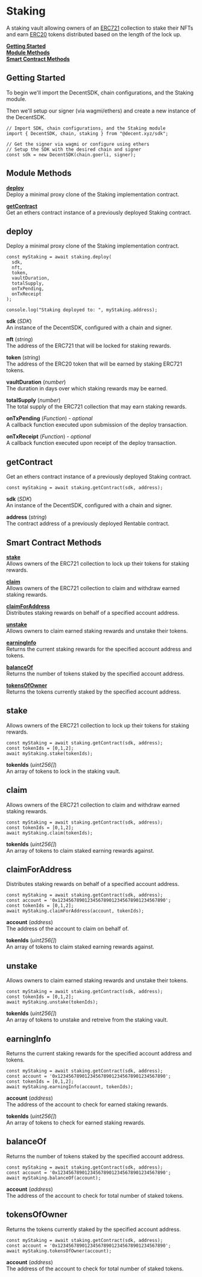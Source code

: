 # Staking

A staking vault allowing owners of an [ERC721](https://eips.ethereum.org/EIPS/eip-721) collection to stake their NFTs and earn [ERC20](https://eips.ethereum.org/EIPS/eip-20) tokens distributed based on the length of the lock up.

[**Getting Started**](#getting-started)  
[**Module Methods**](#module-methods)  
[**Smart Contract Methods**](#smart-contract-methods)  

## Getting Started

To begin we'll import the DecentSDK, chain configurations, and the Staking module.

Then we'll setup our signer (via wagmi/ethers) and create a new instance of the DecentSDK.

```
// Import SDK, chain configurations, and the Staking module
import { DecentSDK, chain, staking } from "@decent.xyz/sdk";

// Get the signer via wagmi or configure using ethers
// Setup the SDK with the desired chain and signer
const sdk = new DecentSDK(chain.goerli, signer);
```

## Module Methods

[**deploy**](#deploy)  
Deploy a minimal proxy clone of the Staking implementation contract.

[**getContract**](#getcontract)  
Get an ethers contract instance of a previously deployed Staking contract.

## deploy

Deploy a minimal proxy clone of the Staking implementation contract.

```
const myStaking = await staking.deploy(
  sdk,
  nft,
  token,
  vaultDuration,
  totalSupply,
  onTxPending,
  onTxReceipt
);

console.log("Staking deployed to: ", myStaking.address);
```
**sdk** (*SDK*)  
An instance of the DecentSDK, configured with a chain and signer.

**nft** (*string*)  
The address of the ERC721 that will be locked for staking rewards.

**token** (*string*)  
The address of the ERC20 token that will be earned by staking ERC721 tokens.

**vaultDuration** (*number*)  
The duration in days over which staking rewards may be earned.

**totalSupply** (*number*)  
The total supply of the ERC721 collection that may earn staking rewards.

**onTxPending** (*Function*) - *optional*  
A callback function executed upon submission of the deploy transaction.

**onTxReceipt** (*Function*) - *optional*  
A callback function executed upon receipt of the deploy transaction.

## getContract

Get an ethers contract instance of a previously deployed Staking contract.

```
const myStaking = await staking.getContract(sdk, address);
```

**sdk** (*SDK*)  
An instance of the DecentSDK, configured with a chain and signer.

**address** (*string*)  
The contract address of a previously deployed Rentable contract.

## Smart Contract Methods

[**stake**](#stake)  
Allows owners of the ERC721 collection to lock up their tokens for staking rewards.

[**claim**](#claim)  
Allows owners of the ERC721 collection to claim and withdraw earned staking rewards.

[**claimForAddress**](#claimforaddress)  
Distributes staking rewards on behalf of a specified account address.

[**unstake**](#unstake)  
Allows owners to claim earned staking rewards and unstake their tokens.

[**earningInfo**](#earninginfo)  
Returns the current staking rewards for the specified account address and tokens.

[**balanceOf**](#balanceof)  
Returns the number of tokens staked by the specified account address.

[**tokensOfOwner**](#tokensofowner)  
Returns the tokens currently staked by the specified account address.

## stake

Allows owners of the ERC721 collection to lock up their tokens for staking rewards.

```
const myStaking = await staking.getContract(sdk, address);
const tokenIds = [0,1,2];
await myStaking.stake(tokenIds);
```

**tokenIds** (*uint256[]*)  
An array of tokens to lock in the staking vault.

## claim

Allows owners of the ERC721 collection to claim and withdraw earned staking rewards.

```
const myStaking = await staking.getContract(sdk, address);
const tokenIds = [0,1,2];
await myStaking.claim(tokenIds);
```

**tokenIds** (*uint256[]*)  
An array of tokens to claim staked earning rewards against.


## claimForAddress

Distributes staking rewards on behalf of a specified account address.

```
const myStaking = await staking.getContract(sdk, address);
const account = '0x1234567890123456789012345678901234567890';
const tokenIds = [0,1,2];
await myStaking.claimForAddress(account, tokenIds);
```

**account** (*address*)  
The address of the account to claim on behalf of.

**tokenIds** (*uint256[]*)  
An array of tokens to claim staked earning rewards against.


## unstake

Allows owners to claim earned staking rewards and unstake their tokens.

```
const myStaking = await staking.getContract(sdk, address);
const tokenIds = [0,1,2];
await myStaking.unstake(tokenIds);
```

**tokenIds** (*uint256[]*)  
An array of tokens to unstake and retreive from the staking vault.


## earningInfo

Returns the current staking rewards for the specified account address and tokens.

```
const myStaking = await staking.getContract(sdk, address);
const account = '0x1234567890123456789012345678901234567890';
const tokenIds = [0,1,2];
await myStaking.earningInfo(account, tokenIds);
```

**account** (*address*)  
The address of the account to check for earned staking rewards.

**tokenIds** (*uint256[]*)  
An array of tokens to check for earned staking rewards.


## balanceOf

Returns the number of tokens staked by the specified account address.

```
const myStaking = await staking.getContract(sdk, address);
const account = '0x1234567890123456789012345678901234567890';
await myStaking.balanceOf(account);
```

**account** (*address*)  
The address of the account to check for total number of staked tokens.

## tokensOfOwner

Returns the tokens currently staked by the specified account address.

```
const myStaking = await staking.getContract(sdk, address);
const account = '0x1234567890123456789012345678901234567890';
await myStaking.tokensOfOwner(account);
```

**account** (*address*)  
The address of the account to check for total number of staked tokens.
